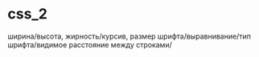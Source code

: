 # css_2
ширина/высота, жирность/курсив, размер шрифта/выравнивание/тип шрифта/видимое расстояние между строками/
